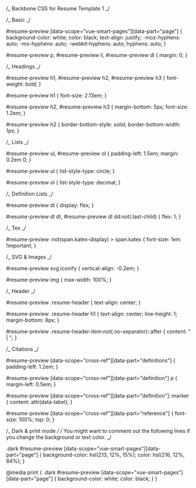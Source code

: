 /_ Backbone CSS for Resume Template 1 _/

/_ Basic _/

#resume-preview [data-scope="vue-smart-pages"][data-part="page"] {
background-color: white;
color: black;
text-align: justify;
-moz-hyphens: auto;
-ms-hyphens: auto;
-webkit-hyphens: auto;
hyphens: auto;
}

#resume-preview p,
#resume-preview li,
#resume-preview dl {
margin: 0;
}

/_ Headings _/

#resume-preview h1,
#resume-preview h2,
#resume-preview h3 {
font-weight: bold;
}

#resume-preview h1 {
font-size: 2.13em;
}

#resume-preview h2,
#resume-preview h3 {
margin-bottom: 5px;
font-size: 1.2em;
}

#resume-preview h2 {
border-bottom-style: solid;
border-bottom-width: 1px;
}

/_ Lists _/

#resume-preview ul,
#resume-preview ol {
padding-left: 1.5em;
margin: 0.2em 0;
}

#resume-preview ul {
list-style-type: circle;
}

#resume-preview ol {
list-style-type: decimal;
}

/_ Definition Lists _/

#resume-preview dl {
display: flex;
}

#resume-preview dl dt,
#resume-preview dl dd:not(:last-child) {
flex: 1;
}

/_ Tex _/

#resume-preview :not(span.katex-display) > span.katex {
font-size: 1em !important;
}

/_ SVG & Images _/

#resume-preview svg.iconify {
vertical-align: -0.2em;
}

#resume-preview img {
max-width: 100%;
}

/_ Header _/

#resume-preview .resume-header {
text-align: center;
}

#resume-preview .resume-header h1 {
text-align: center;
line-height: 1;
margin-bottom: 8px;
}

#resume-preview .resume-header-item:not(.no-separator)::after {
content: " | ";
}

/_ Citations _/

#resume-preview [data-scope="cross-ref"][data-part="definitions"] {
padding-left: 1.2em;
}

#resume-preview [data-scope="cross-ref"][data-part="definition"] p {
margin-left: 0.5em;
}

#resume-preview [data-scope="cross-ref"][data-part="definition"]::marker {
content: attr(data-label);
}

#resume-preview [data-scope="cross-ref"][data-part="reference"] {
font-size: 100%;
top: 0;
}

/_ Dark & print mode _/
/_ You might want to comment out the following lines if you change the background or text color. _/

.dark #resume-preview [data-scope="vue-smart-pages"][data-part="page"] {
background-color: hsl(213, 12%, 15%);
color: hsl(216, 12%, 84%);
}

@media print {
.dark #resume-preview [data-scope="vue-smart-pages"][data-part="page"] {
background-color: white;
color: black;
}
}
